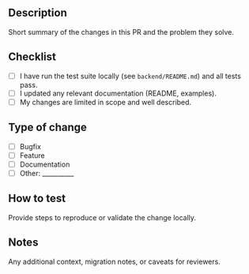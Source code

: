 <!--
Thank you for contributing to TierOptimizer!
Please fill out the checklist and provide a short description of your changes.
-->

## Description
Short summary of the changes in this PR and the problem they solve.

## Checklist
- [ ] I have run the test suite locally (see `backend/README.md`) and all tests pass.
- [ ] I updated any relevant documentation (README, examples).
- [ ] My changes are limited in scope and well described.

## Type of change
- [ ] Bugfix
- [ ] Feature
- [ ] Documentation
- [ ] Other: __________

## How to test
Provide steps to reproduce or validate the change locally.

## Notes
Any additional context, migration notes, or caveats for reviewers.

